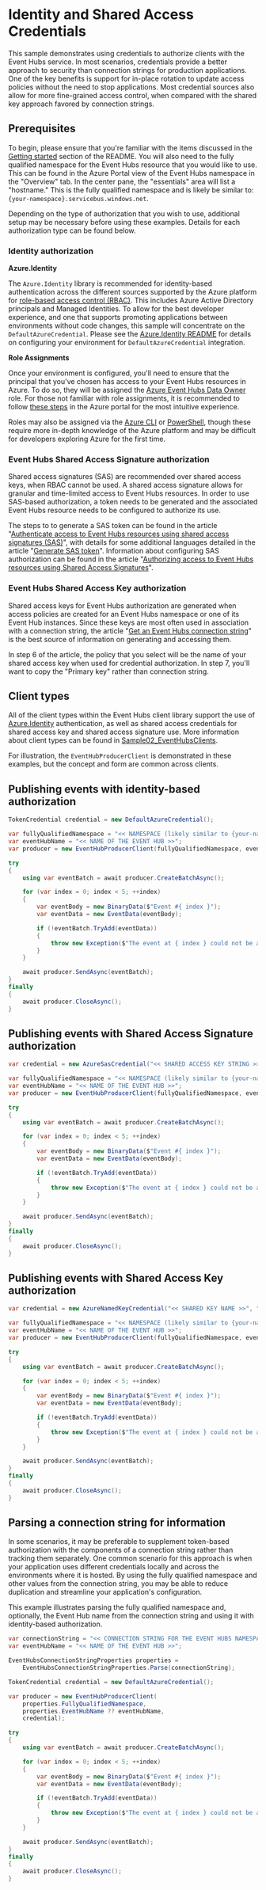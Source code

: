 # Identity and Shared Access Credentials

This sample demonstrates using credentials to authorize clients with the Event Hubs service.  In most scenarios, credentials provide a better approach to security than connection strings for production applications.  One of the key benefits is support for in-place rotation to update access policies without the need to stop applications.  Most credential sources also allow for more fine-grained access control, when compared with the shared key approach favored by connection strings.

## Prerequisites

To begin, please ensure that you're familiar with the items discussed in the [Getting started](https://github.com/Azure/azure-sdk-for-net/tree/master/sdk/eventhub/Azure.Messaging.EventHubs/samples#getting-started) section of the README.  You will also need to the fully qualified namespace for the Event Hubs resource that you would like to use.  This can be found in the Azure Portal view of the Event Hubs namespace in the "Overview" tab.  In the center pane, the "essentials" area will list a "hostname."  This is the fully qualified namespace and is likely be similar to: `{your-namespace}.servicebus.windows.net`.

Depending on the type of authorization that you wish to use, additional setup may be necessary before using these examples.  Details for each authorization type can be found below.

### Identity authorization

**Azure.Identity**  

The `Azure.Identity` library is recommended for identity-based authentication across the different sources supported by the Azure platform for  [role-based access control (RBAC)](https://docs.microsoft.com/azure/role-based-access-control/overview).  This includes Azure Active Directory principals and Managed Identities.  To allow for the best developer experience, and one that supports promoting applications between environments without code changes, this sample will concentrate on the `DefaultAzureCredential`.  Please see the [Azure.Identity README](https://github.com/Azure/azure-sdk-for-net/blob/master/sdk/identity/Azure.Identity/README.md#defaultazurecredential) for details on configuring your environment for `DefaultAzureCredential` integration. 

**Role Assignments** 

Once your environment is configured, you'll need to ensure that the principal that you've chosen has access to your Event Hubs resources in Azure.  To do so, they will be assigned the [Azure Event Hubs Data Owner](https://docs.microsoft.com/azure/role-based-access-control/built-in-roles#azure-event-hubs-data-owner) role.  For those not familiar with role assignments, it is recommended to follow [these steps](https://docs.microsoft.com/azure/event-hubs/authenticate-managed-identity?tabs=latest#to-assign-azure-roles-using-the-azure-portal) in the Azure portal for the most intuitive experience.  

Roles may also be assigned via the [Azure CLI](https://docs.microsoft.com/cli/azure/role/assignment?view=azure-cli-latest#az_role_assignment_create) or [PowerShell](https://docs.microsoft.com/powershell/module/az.resources/new-azroleassignment), though these require more in-depth knowledge of the Azure platform and may be difficult for developers exploring Azure for the first time.  

### Event Hubs Shared Access Signature authorization

Shared access signatures (SAS) are recommended over shared access keys, when RBAC cannot be used.  A shared access signature allows for granular and time-limited access to Event Hubs resources.  In order to use SAS-based authorization, a token needs to be generated and the associated Event Hubs resource needs to be configured to authorize its use.

The steps to to generate a SAS token can be found in the article "[Authenticate access to Event Hubs resources using shared access signatures (SAS)](https://docs.microsoft.com/azure/event-hubs/authenticate-shared-access-signature)", with details for some additional languages detailed in the article "[Generate SAS token](https://docs.microsoft.com/rest/api/eventhub/generate-sas-token)".   Information about configuring SAS authorization can be found in the article "[Authorizing access to Event Hubs resources using Shared Access Signatures](https://docs.microsoft.com/azure/event-hubs/authorize-access-shared-access-signature)".

### Event Hubs Shared Access Key authorization

Shared access keys for Event Hubs authorization are generated when access policies are created for an Event Hubs namespace or one of its Event Hub instances.  Since these keys are most often used in association with a connection string, the article "[Get an Event Hubs connection string](https://docs.microsoft.com/azure/event-hubs/event-hubs-get-connection-string#get-connection-string-from-the-portal)" is the best source of information on generating and accessing them.  

In step 6 of the article, the policy that you select will be the name of your shared access key when used for credential authorization.  In step 7, you'll want to copy the "Primary key" rather than connection string.

## Client types

All of the client types within the Event Hubs client library support the use of [Azure.Identity](https://github.com/Azure/azure-sdk-for-net/tree/master/sdk/identity/Azure.Identity) authentication, as well as shared access credentials for shared access key and shared access signature use.  More information about client types can be found in [Sample02_EventHubsClients](https://github.com/Azure/azure-sdk-for-net/tree/master/sdk/eventhub/Azure.Messaging.EventHubs/samples/Sample02_EventHubsClients.md).

For illustration, the `EventHubProducerClient` is demonstrated in these examples, but the concept and form are common across clients.

## Publishing events with identity-based authorization

```C# Snippet:EventHubs_Sample06_DefaultAzureCredential
TokenCredential credential = new DefaultAzureCredential();

var fullyQualifiedNamespace = "<< NAMESPACE (likely similar to {your-namespace}.servicebus.windows.net) >>";
var eventHubName = "<< NAME OF THE EVENT HUB >>";
var producer = new EventHubProducerClient(fullyQualifiedNamespace, eventHubName, credential);

try
{
    using var eventBatch = await producer.CreateBatchAsync();

    for (var index = 0; index < 5; ++index)
    {
        var eventBody = new BinaryData($"Event #{ index }");
        var eventData = new EventData(eventBody);

        if (!eventBatch.TryAdd(eventData))
        {
            throw new Exception($"The event at { index } could not be added.");
        }
    }

    await producer.SendAsync(eventBatch);
}
finally
{
    await producer.CloseAsync();
}
```

## Publishing events with Shared Access Signature authorization

```C# Snippet:EventHubs_Sample06_SharedAccessSignature
var credential = new AzureSasCredential("<< SHARED ACCESS KEY STRING >>");

var fullyQualifiedNamespace = "<< NAMESPACE (likely similar to {your-namespace}.servicebus.windows.net) >>";
var eventHubName = "<< NAME OF THE EVENT HUB >>";
var producer = new EventHubProducerClient(fullyQualifiedNamespace, eventHubName, credential);

try
{
    using var eventBatch = await producer.CreateBatchAsync();

    for (var index = 0; index < 5; ++index)
    {
        var eventBody = new BinaryData($"Event #{ index }");
        var eventData = new EventData(eventBody);

        if (!eventBatch.TryAdd(eventData))
        {
            throw new Exception($"The event at { index } could not be added.");
        }
    }

    await producer.SendAsync(eventBatch);
}
finally
{
    await producer.CloseAsync();
}
```

## Publishing events with Shared Access Key authorization

```C# Snippet:EventHubs_Sample06_SharedAccessKey
var credential = new AzureNamedKeyCredential("<< SHARED KEY NAME >>", "<< SHARED KEY >>");

var fullyQualifiedNamespace = "<< NAMESPACE (likely similar to {your-namespace}.servicebus.windows.net) >>";
var eventHubName = "<< NAME OF THE EVENT HUB >>";
var producer = new EventHubProducerClient(fullyQualifiedNamespace, eventHubName, credential);

try
{
    using var eventBatch = await producer.CreateBatchAsync();

    for (var index = 0; index < 5; ++index)
    {
        var eventBody = new BinaryData($"Event #{ index }");
        var eventData = new EventData(eventBody);

        if (!eventBatch.TryAdd(eventData))
        {
            throw new Exception($"The event at { index } could not be added.");
        }
    }

    await producer.SendAsync(eventBatch);
}
finally
{
    await producer.CloseAsync();
}
```

## Parsing a connection string for information

In some scenarios, it may be preferable to supplement token-based authorization with the components of a connection string rather than tracking them separately.  One common scenario for this approach is when your application uses different credentials locally and across the environments where it is hosted.  By using the fully qualified namespace and other values from the connection string, you may be able to reduce duplication and streamline your application's configuration.

This example illustrates parsing the fully qualified namespace and, optionally, the Event Hub name from the connection string and using it with identity-based authorization.

```C# Snippet:EventHubs_Sample06_ConnectionStringParse
var connectionString = "<< CONNECTION STRING FOR THE EVENT HUBS NAMESPACE >>";
var eventHubName = "<< NAME OF THE EVENT HUB >>";

EventHubsConnectionStringProperties properties =
    EventHubsConnectionStringProperties.Parse(connectionString);

TokenCredential credential = new DefaultAzureCredential();

var producer = new EventHubProducerClient(
    properties.FullyQualifiedNamespace,
    properties.EventHubName ?? eventHubName,
    credential);

try
{
    using var eventBatch = await producer.CreateBatchAsync();

    for (var index = 0; index < 5; ++index)
    {
        var eventBody = new BinaryData($"Event #{ index }");
        var eventData = new EventData(eventBody);

        if (!eventBatch.TryAdd(eventData))
        {
            throw new Exception($"The event at { index } could not be added.");
        }
    }

    await producer.SendAsync(eventBatch);
}
finally
{
    await producer.CloseAsync();
}
```


